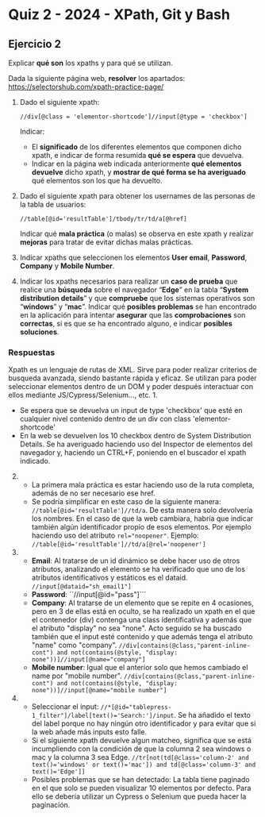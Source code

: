 # Quiz 2 - 2024 - XPath, Git y Bash

## Ejercicio 2

Explicar **qué son** los xpaths y para qué se utilizan.

Dada la siguiente página web, **resolver** los apartados:
https://selectorshub.com/xpath-practice-page/

1. Dado el siguiente xpath:

   ```//div[@class = 'elementor-shortcode']//input[@type = 'checkbox']```

   Indicar:

   - El **significado** de los diferentes elementos que componen dicho xpath, e indicar de forma resumida **qué se espera** que devuelva.
   - Indicar en la página web indicada anteriormente **qué elementos devuelve** dicho xpath, y **mostrar de qué forma se ha averiguado** qué elementos son los que ha devuelto.


2. Dado el siguiente xpath para obtener los usernames de las personas de la tabla de usuarios:

    ```//table[@id='resultTable']/tbody/tr/td/a[@href]```

    Indicar qué **mala práctica** (o malas) se observa en este xpath y realizar **mejoras** para tratar de evitar dichas malas prácticas.


3. Indicar xpaths que seleccionen los elementos **User email**, **Password**, **Company** y **Mobile Number**.

4. Indicar los xpaths necesarios para realizar un **caso de prueba** que realice una **búsqueda** sobre el navegador “**Edge**” en la tabla “**System distribution details**” y que **compruebe** que los sistemas operativos son “**windows**” y “**mac**”. Indicar qué **posibles problemas** se han encontrado en la aplicación para intentar **asegurar** que las **comprobaciones** son **correctas**, si es que se ha encontrado alguno, e indicar **posibles soluciones**.

### Respuestas
Xpath es un lenguaje de rutas de XML. Sirve para poder realizar criterios de busqueda avanzada, siendo bastante rápida y eficaz. Se utilizan para poder seleccionar elementos dentro de un DOM y poder después interactuar con ellos mediante JS/Cypress/Selenium..., etc. 
1.
   - Se espera que se devuelva un input de type 'checkbox' que esté en cualquier nivel contenido dentro de un div con class 'elementor-shortcode'
   - En la web se devuelven los 10 checkbox dentro de System Distribution Details. Se ha averiguado haciendo uso del Inspector de elementos del navegador y, haciendo un CTRL+F, poniendo en el buscador el xpath indicado.
2.  
   - La primera mala práctica es estar haciendo uso de la ruta completa, además de no ser necesario ese href.
   - Se podría simplificar en este caso de la siguiente manera: ```//table[@id='resultTable']//td/a```. De esta manera solo devolvería los nombres. En el caso de que la web cambiara, habría que indicar también algún identificador propio de esos elementos. Por ejemplo haciendo uso del atributo ```rel="noopener"```. Ejemplo: ```//table[@id='resultTable']//td/a[@rel='noopener']```
3.  
   - **Email**: Al tratarse de un id dinámico se debe hacer uso de otros atributos, analizando el elemento se ha verificado que uno de los atributos identificativos y estáticos es el dataid. ```//input[@dataid="sh_email1"]```
   - **Password**: ``//input[@id="pass"]```
   - **Company**: Al tratarse de un elemento que se repite en 4 ocasiones, pero en 3 de ellas está en oculto, se ha realizado un xpath en el que el contenedor (div) contenga una class identificativa y además que el atributo "display" no sea "none". Acto seguido se ha buscado también que el input esté contenido y que además tenga el atributo "name" como "company". ```//div[contains(@class,"parent-inline-cont") and not(contains(@style, "display: none"))]//input[@name="company"]```
   - **Mobile number**: Igual que el anterior solo que hemos cambiado el name por "mobile number". ```//div[contains(@class,"parent-inline-cont") and not(contains(@style, "display: none"))]//input[@name="mobile number"]```
4.
   - Seleccionar el input: ```//*[@id="tablepress-1_filter"]/label[text()='Search:']/input```. Se ha añadido el texto del label porque no hay ningún otro identificador y para evitar que si la web añade más inputs esto falle.
   - Si el siguiente xpath devuelve algun matcheo, significa que se está incumpliendo con la condición de que la columna 2 sea windows o mac y la columna 3 sea Edge. ```//tr[not(td[@class='column-2' and text()='windows' or text()='mac']) and td[@class='column-3' and text()='Edge']]```
   - Posibles problemas que se han detectado: La tabla tiene paginado en el que solo se pueden visualizar 10 elementos por defecto. Para ello se debería utilizar un Cypress o Selenium que pueda hacer la paginación.
